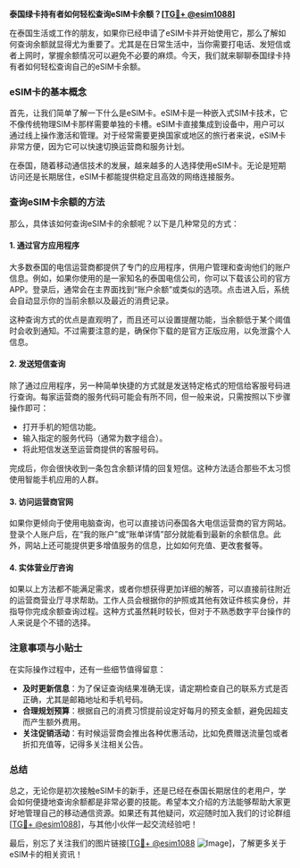 **泰国绿卡持有者如何轻松查询eSIM卡余额？[[TG💪+ @esim1088](https://t.me/s/esim1088)]**

在泰国生活或工作的朋友，如果你已经申请了eSIM卡并开始使用它，那么了解如何查询余额就显得尤为重要了。尤其是在日常生活中，当你需要打电话、发短信或者上网时，掌握余额情况可以避免不必要的麻烦。今天，我们就来聊聊泰国绿卡持有者如何轻松查询自己的eSIM卡余额。

### eSIM卡的基本概念

首先，让我们简单了解一下什么是eSIM卡。eSIM卡是一种嵌入式SIM卡技术，它不像传统物理SIM卡那样需要单独的卡槽。eSIM卡直接集成到设备中，用户可以通过线上操作激活和管理。对于经常需要更换国家或地区的旅行者来说，eSIM卡非常方便，因为它可以快速切换运营商和服务计划。

在泰国，随着移动通信技术的发展，越来越多的人选择使用eSIM卡。无论是短期访问还是长期居住，eSIM卡都能提供稳定且高效的网络连接服务。

### 查询eSIM卡余额的方法

那么，具体该如何查询eSIM卡的余额呢？以下是几种常见的方式：

#### 1. 通过官方应用程序

大多数泰国的电信运营商都提供了专门的应用程序，供用户管理和查询他们的账户信息。例如，如果你使用的是一家知名的泰国电信公司，你可以下载该公司的官方APP。登录后，通常会在主界面找到“账户余额”或类似的选项。点击进入后，系统会自动显示你的当前余额以及最近的消费记录。

这种查询方式的优点是直观明了，而且还可以设置提醒功能，当余额低于某个阈值时会收到通知。不过需要注意的是，确保你下载的是官方正版应用，以免泄露个人信息。

#### 2. 发送短信查询

除了通过应用程序，另一种简单快捷的方式就是发送特定格式的短信给客服号码进行查询。每家运营商的服务代码可能会有所不同，但一般来说，只需按照以下步骤操作即可：

- 打开手机的短信功能。
- 输入指定的服务代码（通常为数字组合）。
- 将此短信发送至运营商提供的客服号码。

完成后，你会很快收到一条包含余额详情的回复短信。这种方法适合那些不太习惯使用智能手机应用的人群。

#### 3. 访问运营商官网

如果你更倾向于使用电脑查询，也可以直接访问泰国各大电信运营商的官方网站。登录个人账户后，在“我的账户”或“账单详情”部分就能看到最新的余额信息。此外，网站上还可能提供更多增值服务的信息，比如如何充值、更改套餐等。

#### 4. 实体营业厅咨询

如果以上方法都不能满足需求，或者你想获得更加详细的解答，可以直接前往附近的运营商营业厅寻求帮助。工作人员会根据你的护照或其他有效证件核实身份，并指导你完成余额查询过程。这种方式虽然耗时较长，但对于不熟悉数字平台操作的人来说是个不错的选择。

### 注意事项与小贴士

在实际操作过程中，还有一些细节值得留意：

- **及时更新信息**：为了保证查询结果准确无误，请定期检查自己的联系方式是否正确，尤其是邮箱地址和手机号码。
- **合理规划预算**：根据自己的消费习惯提前设定好每月的预支金额，避免因超支而产生额外费用。
- **关注促销活动**：有时候运营商会推出各种优惠活动，比如免费赠送流量包或者折扣充值等，记得多关注相关公告。

### 总结

总之，无论你是初次接触eSIM卡的新手，还是已经在泰国长期居住的老用户，学会如何便捷地查询余额都是非常必要的技能。希望本文介绍的方法能够帮助大家更好地管理自己的移动通信资源。如果还有其他疑问，欢迎随时加入我们的讨论群组[[TG💪+ @esim1088](https://t.me/s/esim1088)]，与其他小伙伴一起交流经验吧！

最后，别忘了关注我们的图片链接[[TG💪+ @esim1088](https://t.me/s/esim1088) ![Image](https://i.postimg.cc/4NQfJmqS/Snipaste-2025-05-13-00-14-12.png)]，了解更多关于eSIM卡的相关资讯！